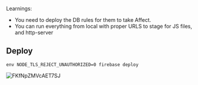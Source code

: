 Learnings:
- You need to deploy the DB rules for them to take Affect.
- You can run everything from local with proper URLS to stage for JS files, and
	http-server


## Deploy
`env NODE_TLS_REJECT_UNAUTHORIZED=0 firebase deploy`


![FKfNpZMVcAET7SJ](https://github.com/user-attachments/assets/0e408522-39f9-45fd-ab3f-97dc1d5f366c)
